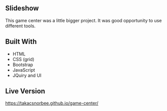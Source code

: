 ## Slideshow
This game center was a little bigger project. It was good opportunity to use different tools. 

## Built With

- HTML 
- CSS (grid)
- Bootstrap
- JavaScript
- JQuiry and UI

## Live Version

https://takacsnorbee.github.io/game-center/